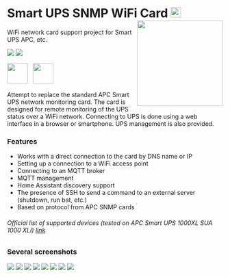 # Smart UPS SNMP WiFi Card <img src="https://github.com/AleksandrBraun/Smart-UPS-SNMP-Card/blob/main/Images/Ukraine.png" height=24> <img src="https://github.com/AleksandrBraun/Smart-UPS-SNMP-Card/blob/main/Images/3d.png" height=200 style="float: right;">
WiFi network card support project for Smart UPS APC, etc.

[![](https://img.shields.io/github/release/AleksandrBraun/Smart-UPS-SNMP-Card.svg)](https://github.com/AleksandrBraun/Smart-UPS-SNMP-Card/releases "Releases") ![](https://img.shields.io/github/issues/AleksandrBraun/Smart-UPS-SNMP-Card.svg)

<img src="https://github.com/AleksandrBraun/Smart-UPS-SNMP-Card/blob/main/Images/HASS.png" height=48>&nbsp;&nbsp;&nbsp;<img src="https://github.com/AleksandrBraun/Smart-UPS-SNMP-Card/blob/main/Images/APC.svg" height=48>

Attempt to replace the standard APC Smart UPS network monitoring card.
The card is designed for remote monitoring of the UPS status over a WiFi network.
Connecting to UPS is done using a web interface in a browser or smartphone.
UPS management is also provided.

### Features

- Works with a direct connection to the card by DNS name or IP
- Setting up a connection to a WiFi access point
- Connecting to an MQTT broker
- MQTT management
- Home Assistant discovery support
- The presence of SSH to send a command to an external server (shutdown, run bat, etc.)
- Based on protocol from APC SNMP cards

###### Official list of supported devices (tested on APC Smart UPS 1000XL *SUA 1000 XLI*) <a href="https://www.apc.com/us/en/faqs/FA237786/" title="APC site">link</a>

### Several screenshots

<img src="https://github.com/AleksandrBraun/Smart-UPS-SNMP-Card/blob/main/Images/Main-Control.png">
<img src="https://github.com/AleksandrBraun/Smart-UPS-SNMP-Card/blob/main/Images/Settings.png">
<img src="https://github.com/AleksandrBraun/Smart-UPS-SNMP-Card/blob/main/Images/Alert-Error.png">
<img src="https://github.com/AleksandrBraun/Smart-UPS-SNMP-Card/blob/main/Images/Network-MQTT-SSH.png">
<img src="https://github.com/AleksandrBraun/Smart-UPS-SNMP-Card/blob/main/Images/Fan-Control.png">
<img src="https://github.com/AleksandrBraun/Smart-UPS-SNMP-Card/blob/main/Images/FWUpdate-page.png">
<img src="https://github.com/AleksandrBraun/Smart-UPS-SNMP-Card/blob/main/Images/hass_card.png">
<img src="https://github.com/AleksandrBraun/Smart-UPS-SNMP-Card/blob/main/Images/hass_discovery.png">

